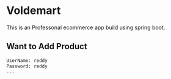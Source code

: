# Voldemart
This is an Professonal ecommerce app build using spring boot.

## Want to Add Product 

```bash
UserName: reddy 
Password: reddy
---
